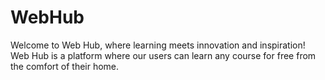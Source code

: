 # WebHub
Welcome to Web Hub, where learning meets innovation and inspiration! Web Hub is a platform where our users can learn any course for free from the comfort of their home.

